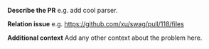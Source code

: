 **Describe the PR**
e.g. add cool parser.

**Relation issue**
e.g. https://github.com/xu/swag/pull/118/files

**Additional context**
Add any other context about the problem here.
